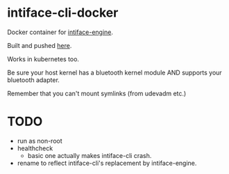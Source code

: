 # intiface-cli-docker

Docker container for [intiface-engine](https://github.com/intiface/intiface-engine).

Built and pushed [here](https://hub.docker.com/r/containerizedoctopus/intiface-cli).

Works in kubernetes too.

Be sure your host kernel has a bluetooth kernel module AND supports your bluetooth adapter.

Remember that you can't mount symlinks (from udevadm etc.)

# TODO
 - run as non-root
 - healthcheck
   - basic one actually makes intiface-cli crash.
 - rename to reflect intiface-cli's replacement by intiface-engine.
